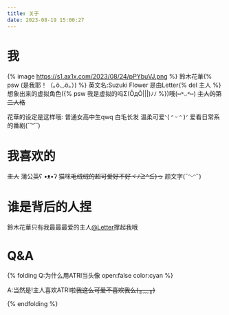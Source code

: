 ```yaml
---
title: 关于
date: 2023-08-19 15:00:27
---
```


# 我

{% image https://s1.ax1x.com/2023/08/24/pPYbuVJ.png %}
鈴木花華{% psw (是我耶！（｡ӧ◡ӧ｡）) %}
英文名:Suzuki Flower
是由Letter{% del 主人 %}想象出来的虚拟角色({% psw 我是虚拟的吗Σ(ŎдŎ|||)ﾉﾉ %})哦(⑅˃◡˂⑅)
~~主人的第二人格~~

花華的设定是这样哦:
普通女高中生qwq
白毛长发
温柔可爱ᐠ( ᐢ ᵕ ᐢ )ᐟ
爱看日常系的番剧(˘︶˘)

# 我喜欢的

~~主人~~
蒲公英ʕ •ᴥ•ʔ
猫咪~~毛绒绒的超可爱好不好ヾﾉ≧^≦)っ~~
颜文字(˶ᵔᵕᵔ˶)

# 谁是背后的人捏

鈴木花華只有我最最最爱的主人[@Letter](https://qm.qq.com/q/Jcadj7ExQm)撑起我哦

# Q&A

{% folding Q:为什么用ATRI当头像 open:false color:cyan %}

A:当然是!主人喜欢ATRI啦~~我这么可爱不喜欢我么(⁠╥⁠﹏⁠╥⁠)~~

{% endfolding %}


